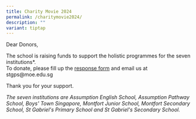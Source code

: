 ```yaml
---
title: Charity Movie 2024
permalink: /charitymovie2024/
description: ""
variant: tiptap
---
```

<p>Dear Donors,</p>
<p>The school is raising funds to support the holistic programmes for the
seven institutions*.
<br>To donate, please fill up the <a href="/files/SGF_Charity_Movie_2024.pdf" rel="noopener noreferrer nofollow" target="_blank">response form</a> and email us
at stgps@moe.edu.sg</p>
<p>Thank you for your support.</p>
<p><em>The seven institutions are Assumption English School, Assumption Pathway School, Boys' Town Singapore, Montfort Junior School, Montfort Secondary School, St Gabriel's Primary School and St Gabriel's Secondary School.</em>
</p>